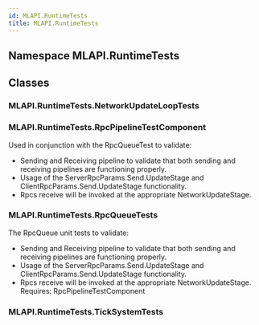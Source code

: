 ```yaml
---  
id: MLAPI.RuntimeTests  
title: MLAPI.RuntimeTests
---
```


## Namespace MLAPI.RuntimeTests

<div class="markdown level0 summary">

</div>

<div class="markdown level0 conceptual">

</div>

<div class="markdown level0 remarks">

</div>

## Classes

### MLAPI.RuntimeTests.NetworkUpdateLoopTests

<div class="section">

</div>

### MLAPI.RuntimeTests.RpcPipelineTestComponent

<div class="section">

Used in conjunction with the RpcQueueTest to validate:

-   Sending and Receiving pipeline to validate that both sending and
    receiving pipelines are functioning properly.
-   Usage of the ServerRpcParams.Send.UpdateStage and
    ClientRpcParams.Send.UpdateStage functionality.
-   Rpcs receive will be invoked at the appropriate NetworkUpdateStage.

</div>

### MLAPI.RuntimeTests.RpcQueueTests

<div class="section">

The RpcQueue unit tests to validate:

-   Sending and Receiving pipeline to validate that both sending and
    receiving pipelines are functioning properly.
-   Usage of the ServerRpcParams.Send.UpdateStage and
    ClientRpcParams.Send.UpdateStage functionality.
-   Rpcs receive will be invoked at the appropriate NetworkUpdateStage.
    Requires: RpcPipelineTestComponent

</div>

### MLAPI.RuntimeTests.TickSystemTests

<div class="section">

</div>
